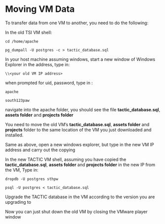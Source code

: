 # Moving VM Data

To transfer data from one VM to another, you need to do the following:

In the old TSI VM shell:

`cd /home/apache`

`pg_dumpall -U postgres -c > tactic_database.sql`

In your host machine assuming windows, start a new window of Windows
Explorer in the address, type in:

`\\<your old VM IP address>`

when prompted for uid, password, type in :

`apache`

`south123paw`

navigate into the apache folder, you should see the file
**tactic\_database.sql**, **assets folder** and **projects folder**

You need to move the old VM’s **tactic\_database.sql**, **assets folder** and
**projects** folder to the same location of the VM you just downloaded and
installed.

Same as above, open a new windows explorer, but type in the new VM IP
address and carry out the copying

In the new TACTIC VM shell, assuming you have copied the
**tactic\_database.sql**, **assets folder** and **projects folder** in the new
IP from the VM, Type in:

`dropdb -U postgres sthpw`

`psql -U postgres < tactic_database.sql`

Upgrade the TACTIC database in the VM according to the version you are
upgrading to

Now you can just shut down the old VM by closing the VMware player
window
